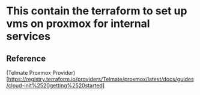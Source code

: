 # This contain the terraform to set up vms on proxmox for internal services

## Reference
(Telmate Proxmox Provider)[https://registry.terraform.io/providers/Telmate/proxmox/latest/docs/guides/cloud-init%2520getting%2520started]
